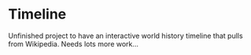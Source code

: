 # Timeline

Unfinished project to have an interactive world history timeline that pulls from Wikipedia. Needs lots more work...
